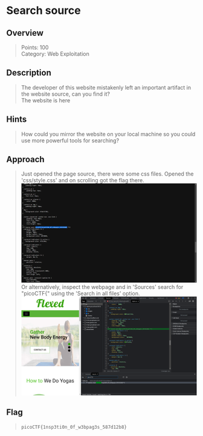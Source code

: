 # Search source
## Overview
> Points: 100  
Category: Web Exploitation
## Description
> The developer of this website mistakenly left an important artifact in the website source, can you find it?  
The website is here
## Hints
> How could you mirror the website on your local machine so you could use more powerful tools for searching?
## Approach
> Just opened the page source, there were some css files. Opened the 'css/style.css' and on scrolling got the flag there.
![Screenshot 1](./Screenshot%20(19).png)
Or alternatively, inspect the webpage and in 'Sources' search for "picoCTF{" using the 'Search in all files' option.
![Screenshot 2](./Screenshot%20(20).png)
## Flag
> `picoCTF{1nsp3ti0n_0f_w3bpag3s_587d12b8}`